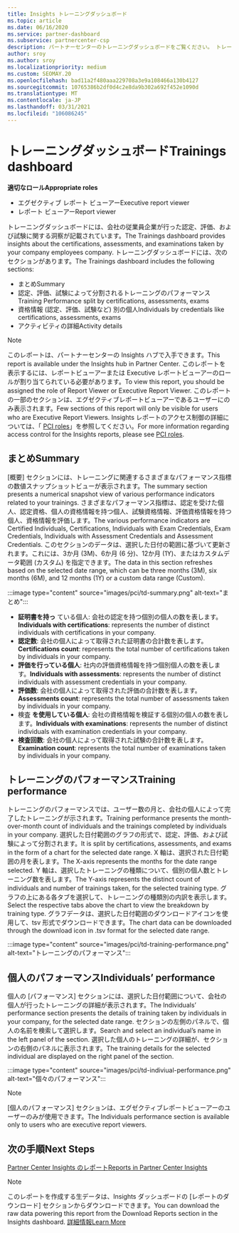 ```yaml
---
title: Insights トレーニングダッシュボード
ms.topic: article
ms.date: 06/16/2020
ms.service: partner-dashboard
ms.subservice: partnercenter-csp
description: パートナーセンターのトレーニングダッシュボードをご覧ください。 トレーニングは、Partner Center Insights (PCI) 領域で利用できるレポートの1つです。
author: sroy
ms.author: sroy
ms.localizationpriority: medium
ms.custom: SEOMAY.20
ms.openlocfilehash: bad11a2f480aaa229708a3e9a108466a130b4127
ms.sourcegitcommit: 10765386b2df0d4c2e8da9b302a692f452e1090d
ms.translationtype: MT
ms.contentlocale: ja-JP
ms.lasthandoff: 03/31/2021
ms.locfileid: "106086245"
---
```

# <a name="trainings-dashboard"></a><span data-ttu-id="6ca57-104">トレーニングダッシュボード</span><span class="sxs-lookup"><span data-stu-id="6ca57-104">Trainings dashboard</span></span>

<span data-ttu-id="6ca57-105">**適切なロール**</span><span class="sxs-lookup"><span data-stu-id="6ca57-105">**Appropriate roles**</span></span>

- <span data-ttu-id="6ca57-106">エグゼクティブ レポート ビューアー</span><span class="sxs-lookup"><span data-stu-id="6ca57-106">Executive report viewer</span></span>
- <span data-ttu-id="6ca57-107">レポート ビューアー</span><span class="sxs-lookup"><span data-stu-id="6ca57-107">Report viewer</span></span>

<span data-ttu-id="6ca57-108">トレーニングダッシュボードには、会社の従業員企業が行った認定、評価、および試験に関する洞察が記載されています。</span><span class="sxs-lookup"><span data-stu-id="6ca57-108">The Trainings dashboard provides insights about the certifications, assessments, and examinations taken by your company employees company.</span></span> <span data-ttu-id="6ca57-109">トレーニングダッシュボードには、次のセクションがあります。</span><span class="sxs-lookup"><span data-stu-id="6ca57-109">The Trainings dashboard includes the following sections:</span></span>

- <span data-ttu-id="6ca57-110">まとめ</span><span class="sxs-lookup"><span data-stu-id="6ca57-110">Summary</span></span>
- <span data-ttu-id="6ca57-111">認定、評価、試験によって分割されるトレーニングのパフォーマンス</span><span class="sxs-lookup"><span data-stu-id="6ca57-111">Training Performance split by certifications, assessments, exams</span></span>
- <span data-ttu-id="6ca57-112">資格情報 (認定、評価、試験など) 別の個人</span><span class="sxs-lookup"><span data-stu-id="6ca57-112">Individuals by credentials like certifications, assessments, exams</span></span>
- <span data-ttu-id="6ca57-113">アクティビティの詳細</span><span class="sxs-lookup"><span data-stu-id="6ca57-113">Activity details</span></span>

>[!NOTE] 
><span data-ttu-id="6ca57-114">このレポートは、パートナーセンターの Insights ハブで入手できます。</span><span class="sxs-lookup"><span data-stu-id="6ca57-114">This report is available under the Insights hub in Partner Center.</span></span> <span data-ttu-id="6ca57-115">このレポートを表示するには、レポートビューアーまたは Executive レポートビューアーのロールが割り当てられている必要があります。</span><span class="sxs-lookup"><span data-stu-id="6ca57-115">To view this report, you should be assigned the role of Report Viewer or Executive Report Viewer.</span></span> <span data-ttu-id="6ca57-116">このレポートの一部のセクションは、エグゼクティブレポートビューアーであるユーザーにのみ表示されます。</span><span class="sxs-lookup"><span data-stu-id="6ca57-116">Few sections of this report will only be visible for users who are Executive Report Viewers.</span></span> <span data-ttu-id="6ca57-117">Insights レポートのアクセス制御の詳細については、「 [PCI roles](pci-roles.md)」を参照してください。</span><span class="sxs-lookup"><span data-stu-id="6ca57-117">For more information regarding access control for the Insights reports, please see [PCI roles](pci-roles.md).</span></span>

## <a name="summary"></a><span data-ttu-id="6ca57-118">まとめ</span><span class="sxs-lookup"><span data-stu-id="6ca57-118">Summary</span></span>

<span data-ttu-id="6ca57-119">[概要] セクションには、トレーニングに関連するさまざまなパフォーマンス指標の数値スナップショットビューが表示されます。</span><span class="sxs-lookup"><span data-stu-id="6ca57-119">The summary section presents a numerical snapshot view of various performance indicators related to your trainings.</span></span> <span data-ttu-id="6ca57-120">さまざまなパフォーマンス指標は、認定を受けた個人、認定資格、個人の資格情報を持つ個人、試験資格情報、評価資格情報を持つ個人、資格情報を評価します。</span><span class="sxs-lookup"><span data-stu-id="6ca57-120">The various performance indicators are Certified Individuals, Certifications, Individuals with Exam Credentials, Exam Credentials, Individuals with Assessment Credentials and Assessment Credentials.</span></span> <span data-ttu-id="6ca57-121">このセクションのデータは、選択した日付の範囲に基づいて更新されます。これには、3か月 (3M)、6か月 (6 分)、12か月 (1Y)、またはカスタムデータ範囲 (カスタム) を指定できます。</span><span class="sxs-lookup"><span data-stu-id="6ca57-121">The data in this section refreshes based on the selected date range, which can be three months (3M), six months (6M), and 12 months (1Y) or a custom data range (Custom).</span></span> 

:::image type="content" source="images/pci/td-summary.png" alt-text="まとめ":::

- <span data-ttu-id="6ca57-123">**証明書を持っ** ている個人: 会社の認定を持つ個別の個人の数を表します。</span><span class="sxs-lookup"><span data-stu-id="6ca57-123">**Individuals with certifications**: represents the number of distinct individuals with certifications in your company.</span></span>
- <span data-ttu-id="6ca57-124">**認定数**: 会社の個人によって取得された証明書の合計数を表します。</span><span class="sxs-lookup"><span data-stu-id="6ca57-124">**Certifications count**: represents the total number of certifications taken by individuals in your company.</span></span>
- <span data-ttu-id="6ca57-125">**評価を行っている個人**: 社内の評価資格情報を持つ個別個人の数を表します。</span><span class="sxs-lookup"><span data-stu-id="6ca57-125">**Individuals with assessments**: represents the number of distinct individuals with assessment credentials in your company.</span></span> 
- <span data-ttu-id="6ca57-126">**評価数**: 会社の個人によって取得された評価の合計数を表します。</span><span class="sxs-lookup"><span data-stu-id="6ca57-126">**Assessments count**: represents the total number of assessments taken by individuals in your company.</span></span>
- <span data-ttu-id="6ca57-127">検査 **を使用している個人**: 会社の資格情報を検証する個別の個人の数を表します。</span><span class="sxs-lookup"><span data-stu-id="6ca57-127">**Individuals with examinations**: represents the number of distinct individuals with examination credentials in your company.</span></span> 
- <span data-ttu-id="6ca57-128">**検査回数**: 会社の個人によって取得された試験の合計数を表します。</span><span class="sxs-lookup"><span data-stu-id="6ca57-128">**Examination count**: represents the total number of examinations taken by individuals in your company.</span></span>

## <a name="training-performance"></a><span data-ttu-id="6ca57-129">トレーニングのパフォーマンス</span><span class="sxs-lookup"><span data-stu-id="6ca57-129">Training performance</span></span>

<span data-ttu-id="6ca57-130">トレーニングのパフォーマンスでは、ユーザー数の月と、会社の個人によって完了したトレーニングが示されます。</span><span class="sxs-lookup"><span data-stu-id="6ca57-130">Training performance presents the month-over-month count of individuals and the trainings completed by individuals in your company.</span></span> <span data-ttu-id="6ca57-131">選択した日付範囲のグラフの形式で、認定、評価、および試験によって分割されます。</span><span class="sxs-lookup"><span data-stu-id="6ca57-131">It is split by certifications, assessments, and exams in the form of a chart for the selected date range.</span></span> <span data-ttu-id="6ca57-132">X 軸は、選択された日付範囲の月を表します。</span><span class="sxs-lookup"><span data-stu-id="6ca57-132">The X-axis represents the months for the date range selected.</span></span> <span data-ttu-id="6ca57-133">Y 軸は、選択したトレーニングの種類について、個別の個人数とトレーニング数を表します。</span><span class="sxs-lookup"><span data-stu-id="6ca57-133">The Y-axis represents the distinct count of individuals and number of trainings taken, for the selected training type.</span></span> <span data-ttu-id="6ca57-134">グラフの上にある各タブを選択して、トレーニングの種類別の内訳を表示します。</span><span class="sxs-lookup"><span data-stu-id="6ca57-134">Select the respective tabs above the chart to view the breakdown by training type.</span></span> <span data-ttu-id="6ca57-135">グラフデータは、選択した日付範囲のダウンロードアイコンを使用して、tsv 形式でダウンロードできます。</span><span class="sxs-lookup"><span data-stu-id="6ca57-135">The chart data can be downloaded through the download icon in .tsv format for the selected date range.</span></span>

:::image type="content" source="images/pci/td-training-performance.png" alt-text="トレーニングのパフォーマンス":::

## <a name="individuals-performance"></a><span data-ttu-id="6ca57-137">個人のパフォーマンス</span><span class="sxs-lookup"><span data-stu-id="6ca57-137">Individuals’ performance</span></span>

<span data-ttu-id="6ca57-138">個人の [パフォーマンス] セクションには、選択した日付範囲について、会社の個人が行ったトレーニングの詳細が表示されます。</span><span class="sxs-lookup"><span data-stu-id="6ca57-138">The Individuals’ performance section presents the details of training taken by individuals in your company, for the selected date range.</span></span> <span data-ttu-id="6ca57-139">セクションの左側のパネルで、個人の名前を検索して選択します。</span><span class="sxs-lookup"><span data-stu-id="6ca57-139">Search and select an individual’s name in the left panel of the section.</span></span> <span data-ttu-id="6ca57-140">選択した個人のトレーニングの詳細が、セクションの右側のパネルに表示されます。</span><span class="sxs-lookup"><span data-stu-id="6ca57-140">The training details for the selected individual are displayed on the right panel of the section.</span></span>

:::image type="content" source="images/pci/td-indiviual-performance.png" alt-text="個々のパフォーマンス":::

>[!NOTE] 
> <span data-ttu-id="6ca57-142">[個人のパフォーマンス] セクションは、エグゼクティブレポートビューアーのユーザーのみが使用できます。</span><span class="sxs-lookup"><span data-stu-id="6ca57-142">The Individuals performance section is available only to users who are executive report viewers.</span></span> 

## <a name="next-steps"></a><span data-ttu-id="6ca57-143">次の手順</span><span class="sxs-lookup"><span data-stu-id="6ca57-143">Next Steps</span></span>

[<span data-ttu-id="6ca57-144">Partner Center Insights のレポート</span><span class="sxs-lookup"><span data-stu-id="6ca57-144">Reports in Partner Center Insights</span></span>](partner-center-insights.md)

>[!NOTE] 
> <span data-ttu-id="6ca57-145">このレポートを作成する生データは、Insights ダッシュボードの [レポートのダウンロード] セクションからダウンロードできます。</span><span class="sxs-lookup"><span data-stu-id="6ca57-145">You can download the raw data powering this report from the Download Reports section in the Insights dashboard.</span></span> [<span data-ttu-id="6ca57-146">詳細情報</span><span class="sxs-lookup"><span data-stu-id="6ca57-146">Learn More</span></span>](pci-download-reports.md)
